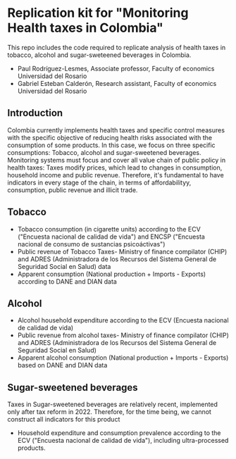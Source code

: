 # Replication kit for "Monitoring Health taxes in Colombia"  
This repo includes the code required to replicate analysis of health taxes in tobacco, alcohol and sugar-sweteened beverages in Colombia. 
- Paul Rodríguez-Lesmes, Associate professor, Faculty of economics Universidad del Rosario 
- Gabriel Esteban Calderón, Research assistant, Faculty of economics Universidad del Rosario
## Introduction  
Colombia currently implements health taxes and specific control measures with the specific objective of reducing health risks associated with the consumption of some products. 
In this case, we focus on three specific consumptions: Tobacco, alcohol and sugar-sweetened beverages. 
Monitoring systems must focus and cover all value chain of public policy in health taxes: Taxes modify prices, which lead to changes in consumption, 
household income and public revenue. Therefore, it's fundamental to have indicators in every stage of the chain, in terms of affordabilityy, consumption, 
public revenue and illicit trade. 

## Tobacco 
- Tobacco consumption (in cigarette units) according to the ECV ("Encuesta nacional de calidad de vida") and ENCSP ("Encuesta nacional de consumo de sustancias psicoáctivas") 
- Public revenue of Tobacco Taxes- Ministry of finance compilator (CHIP) and ADRES (Administradora de los Recursos del Sistema General de Seguridad Social en Salud) data
- Apparent consumption (National production + Imports - Exports) according to DANE and DIAN data

## Alcohol 
- Alcohol household expenditure according to the ECV (Encuesta nacional de calidad de vida)  
- Public revenue from alcohol taxes- Ministry of finance compilator (CHIP) and ADRES (Administradora de los Recursos del Sistema General de Seguridad Social en Salud)
- Apparent alcohol consumption (National production + Imports - Exports) based on DANE and DIAN data

## Sugar-sweetened beverages 
Taxes in Sugar-sweetened beverages are relatively recent, implemented only after tax reform in 2022. Therefore, for the time being, we cannot construct all indicators for this product 
- Household expenditure and consumption prevalence according to the ECV ("Encuesta nacional de calidad de vida"), including ultra-processed products.
